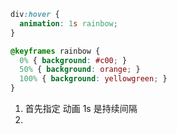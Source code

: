 ```css
div:hover {
  animation: 1s rainbow;
}

@keyframes rainbow {
  0% { background: #c00; }
  50% { background: orange; }
  100% { background: yellowgreen; }
}

```

1. 首先指定 动画 1s 是持续间隔
2. 